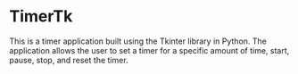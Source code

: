 # TimerTk
This is a timer application built using the Tkinter library in Python. The application allows the user to set a timer for a specific amount of time, start, pause, stop, and reset the timer.
